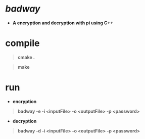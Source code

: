 # ***badway***

- **A encryption and decryption with pi using C++**
# **compile**
> **cmake .**

> **make**
# **run**
- **encryption**
> **badway -e -i \<inputFile\> -o \<outputFile\> -p \<password\>**
- **decryption**
> **badway -d -i \<inputFile\> -o \<outputFile\> -p \<password\>**